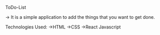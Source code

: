ToDo-List

-> It is a simple application to add the things that you want to get done.

Technologies Used:
->HTML
->CSS
->React Javascript